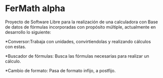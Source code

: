 FerMath alpha
=============

Proyecto de Software Libre para la realización de una calculadora con Base de datos de fórmulas incorporadas con propósito múltiple, actualmente en desarrollo lo siguiente:

*Conversor:Trabaja con unidades, convirtiendolas y realizando cálculos con estas.

*Buscador de fórmulas: Busca las fórmulas necesarias para realizar un cálculo.

*Cambio de formato: Pasa de formato infijo, a postfijo.

